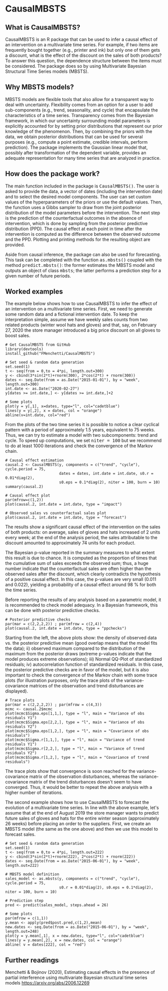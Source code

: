 # CausalMBSTS

## What is CausalMBSTS?
CausalMBSTS is an R package that can be used to infer a causal effect of an intervention 
on a multivariate time series. For example, if two items are frequently bought together (e.g., printer and ink) but only one of them gets a discount, what is the effect of the discount on the sales of both products? To answer this question, the dependence structure between the items must be considered. The package does so by using Multivariate Bayesian Structural Time Series models (MBSTS). 

## Why MBSTS models?
MBSTS models are flexible tools that also allow for a transparent way to deal with uncertainty. Flexibility comes from an option for a user to add sub-components (e.g., trend, seasonality, and cycle) that encapsulate the characteristics of a time series. Transparency comes from the Bayesian framework, in which our uncertainty surrounding model parameters is explicitly accounted for by setting prior distributions that represent our prior knowledge of the phenomenon. Then, by combining the priors with the data, we obtain posterior distributions that can be used for several purposes (e.g., compute a point estimate, credible intervals, perform prediction). The package implements the Gaussian linear model that, possibly after transformation of the dependent variable, provides an adequate representation for many time series that are analyzed in practice.     

## How does the package work?
The main function included in the package is <tt>CausalMBSTS()</tt>. The user is asked to provide the data, a vector of dates (including the intervention date) and to select the desired model components. The user can set custom values of the hyperparameters of the priors or use the default values. Then, the function uses a Gibbs sampler to draw from the joint posterior distribution of the model parameters before the intervention. The next step is the prediction of the counterfactual outcomes in the absence of intervention, which is done by sampling from the posterior predictive distribution (PPD). The causal effect at each point in time after the intervention is computed as the difference between the observed outcome and the PPD. Plotting and printing methods for the resulting object are provided. 

Aside from causal inference, the package can also be used for forecasting. This task can be completed with the function <tt>as.mbsts()</tt> coupled with the method <tt>predict.mbsts()</tt>: the former estimates the MBSTS model and outputs an object of class <tt>mbsts</tt>; the latter performs a prediction step for a given number of future periods. 

## Worked examples
The example below shows how to use CausalMBSTS to infer the effect of an intervention on a multivariate time series. First, we need to generate some random data and a fictional intervention date. To keep the interpretation simple, assume we have weekly sales counts from two related products (winter wool hats and gloves) and that, say, on February 27, 2020 the store manager introduced a big price discount on all gloves to boost sales. 

```{r}
# Get CausalMBSTS from GitHub
library(devtools)
install_github("FMenchetti/CausalMBSTS")

# Set seed & random data generation
set.seed(1)
t <- seq(from = 0,to = 4*pi, length.out=300)
y <- cbind(3*sin(2*t)+rnorm(300), 2*cos(2*t) + rnorm(300))
dates <- seq.Date(from = as.Date("2015-01-01"), by = "week", length.out=300)
int.date <- as.Date("2020-02-27")
y[dates >= int.date,] <- y[dates >= int.date,]+2

# Some plots
plot(y = y[,1], x=dates, type="l", col="cadetblue")
lines(y = y[,2], x = dates, col = "orange")
abline(v=int.date, col="red")
```

From the plots of the two time series it is possible to notice a clear cyclical pattern with a period of approximately 1.5 years, equivalent to 75 weeks. Thus, we can try to estimate a model with two subcomponents: trend and cycle. To speed up computations, we set <tt>niter = 100</tt> but we recommend to do at least 1000 iterations and check the convergence of the Markov chain. 

```{r}
# Causal effect estimation
causal.2 <- CausalMBSTS(y, components = c("trend", "cycle"), cycle.period = 75,
                        dates = dates, int.date = int.date, s0.r = 0.01*diag(2),
                        s0.eps = 0.1*diag(2), niter = 100, burn = 10)
summary(causal.2)

# Causal effect plot
par(mfrow=c(1,2))
plot(causal.2, int.date = int.date, type = "impact")

# Observed sales vs counterfactual sales plot
plot(causal.2, int.date = int.date, type = "forecast")
```

The results show a significant causal effect of the intervention on the sales of both products: on average, sales of gloves and hats increased of 2 units every week; at the end of the analysis period, the sales attributable to the discount amounted to approximately 74 units for each product. 

The Bayesian p-value reported in the summary measures to what extent this result is due to chance. It is computed as the proportion of times that the cumulative sum of sales exceeds the observed sum; thus, a huge number indicate that the counterfactual sales are often higher than the observed sales after the discount, which clearly contradicts the hypothesis of a positive causal effect. In this case, the p-values are very small (0.011 and 0.022), yielding a probability of a causal effect around 98 % for both the time series. 

Before reporting the results of any analysis based on a parametric model, it is recommended to check model adequacy. In a Bayesian framework, this can be done with posterior predictive checks. 

```{r}
# Posterior predictive checks
par(mar = c(2,2,2,2)) ; par(mfrow = c(2,4))
plot(causal.2, int.date = int.date, type = "ppchecks")
```
Starting from the left, the above plots show: the density of observed data vs. the posterior predictive mean (good overlap means that the model fits the data); ii) observed maximum compared to the distribution of the maximum from the posterior draws (extreme p-values indicate that the model produces extreme observations); iii) Normal QQ-Plot of standardized residuals; iv) autocorrelation function of standardized residuals. In this case, the posterior predictive checks are in favor of the model, but it is also important to check the convergence of the Markov chain with some trace plots (for illustration purposes, only the trace plots of the variance-covariance matrices of the observation and trend disturbances are displayed).

```{r}
# Trace plots
par(mar = c(2,2,2,2)) ; par(mfrow = c(4,3))
mcmc <- causal.2$mcmc
plot(mcmc$Sigma.eps[1,1,], type = "l", main = "Variance of obs residuals Y1")
plot(mcmc$Sigma.eps[2,2,], type = "l", main = "Variance of obs residuals Y2")
plot(mcmc$Sigma.eps[1,2,], type = "l", main = "Covariance of obs residuals")
plot(mcmc$Sigma.r[1,1,], type = "l", main = "Variance of trend residuals Y1")
plot(mcmc$Sigma.r[2,2,], type = "l", main = "Variance of trend residuals Y2")
plot(mcmc$Sigma.r[1,2,], type = "l", main = "Covariance of trend residuals")
```
The trace plots show that convergence is soon reached for the variance-covariance matrix of the observation disturbances, whereas the variance-covariance matrix of the trend disturbances doesn't seem to have converged. Thus, it would be better to repeat the above analysis with a higher number of iterations.

The second example shows how to use CausalMBSTS to forecast the evolution of a multivariate time series. In line with the above example, let's assume that at the end of August 2019 the store manager wants to predict future sales of gloves and hats for the entire winter season (approximately 26 weeks) before placing an order to the suppliers. First, we create an MBSTS model (the same as the one above) and then we use this model to forecast sales.

```{r}
# Set seed & random data generation
set.seed(1)
t <- seq(from = 0,to = 4*pi, length.out=222)
y <- cbind(3*sin(2*t)+rnorm(222), 2*cos(2*t) + rnorm(222))
dates <- seq.Date(from = as.Date("2015-06-01"), by = "week", length.out=222)

# MBSTS model definition
sales_model <- as.mbsts(y, components = c("trend", "cycle"), cycle.period = 75,
                        s0.r = 0.01*diag(2), s0.eps = 0.1*diag(2), niter = 100, burn = 10) 

# Prediction step
pred <- predict(sales_model, steps.ahead = 26)

# Some plots
par(mfrow = c(1,1))
y.mean <- apply(pred$post.pred,c(1,2),mean)
new.dates <- seq.Date(from = as.Date("2015-06-01"), by = "week", length.out=248)
plot(y = y.mean[,1], x = new.dates, type="l", col="cadetblue")
lines(y = y.mean[,2], x = new.dates, col = "orange")
abline( v = dates[222], col = "red")
```

## Further readings
Menchetti \& Bojinov (2020), Estimating causal effects in the presence of partial interference using multivariate Bayesian structural time series models <https://arxiv.org/abs/2006.12269>
